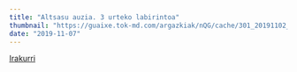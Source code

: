 ```yaml
---
title: "Altsasu auzia. 3 urteko labirintoa"
thumbnail: "https://guaixe.tok-md.com/argazkiak/nQG/cache/301_20191102_Altsasukoak_Aske_Gurasoak_txikitasunetik_erein_jaialdian_hizl_zx5xKzH_tokikom_735x413.jpg"
date: "2019-11-07"
---
```

[Irakurri](https://guaixe.eus/altsasu/1573146789476-elkartasun-klabean)

